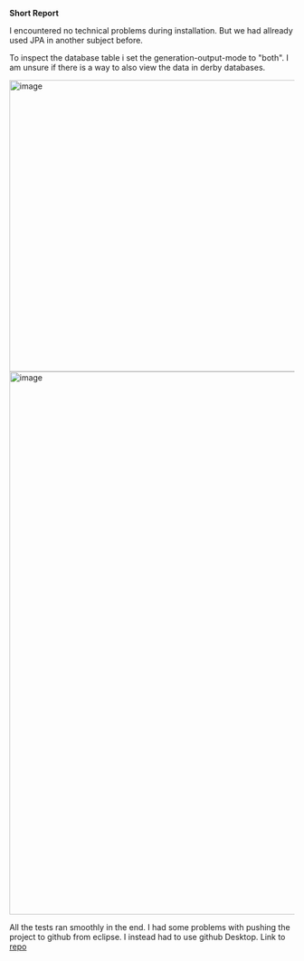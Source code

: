 **Short Report**

I encountered no technical problems during installation. But we had allready used JPA in another subject before.

To inspect the database table i set the generation-output-mode to "both". I am unsure if there is a way to also view the data in derby databases.


<img width="515" alt="image" src="https://user-images.githubusercontent.com/54100417/188660742-31db4aaa-ca25-4995-9997-699d0be395ef.png">


<img width="959" alt="image" src="https://user-images.githubusercontent.com/54100417/188660503-5cfb5c75-eb3e-405c-8522-6b83a54b95fc.png">


All the tests ran smoothly in the end. I had some problems with pushing the project to github from eclipse. I instead had to use github Desktop.
Link to [repo](https://github.com/OysteinKvilhaugsvik/Dat250Assignment2/tree/main/Dat250Assignment2/eclipselink/experiment-2/src/main/java/no/hvl/dat250/jpa/assignment2)
